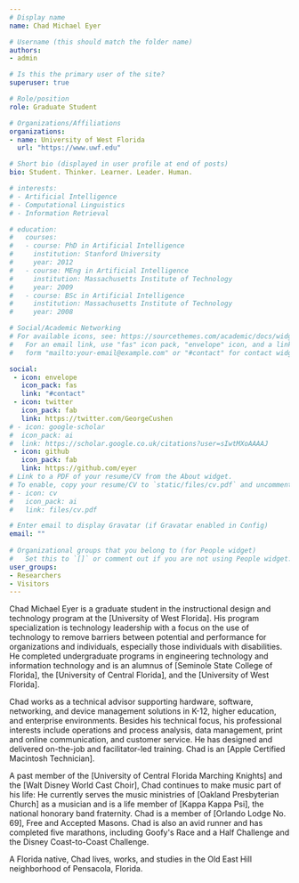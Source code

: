 ```yaml
---
# Display name
name: Chad Michael Eyer

# Username (this should match the folder name)
authors:
- admin

# Is this the primary user of the site?
superuser: true

# Role/position
role: Graduate Student

# Organizations/Affiliations
organizations:
- name: University of West Florida
  url: "https://www.uwf.edu"

# Short bio (displayed in user profile at end of posts)
bio: Student. Thinker. Learner. Leader. Human.

# interests:
# - Artificial Intelligence
# - Computational Linguistics
# - Information Retrieval

# education:
#   courses:
#   - course: PhD in Artificial Intelligence
#     institution: Stanford University
#     year: 2012
#   - course: MEng in Artificial Intelligence
#     institution: Massachusetts Institute of Technology
#     year: 2009
#   - course: BSc in Artificial Intelligence
#     institution: Massachusetts Institute of Technology
#     year: 2008

# Social/Academic Networking
# For available icons, see: https://sourcethemes.com/academic/docs/widgets/#icons
#   For an email link, use "fas" icon pack, "envelope" icon, and a link in the
#   form "mailto:your-email@example.com" or "#contact" for contact widget.

social:
 - icon: envelope
   icon_pack: fas
   link: "#contact"
 - icon: twitter
   icon_pack: fab
   link: https://twitter.com/GeorgeCushen
# - icon: google-scholar
#  icon_pack: ai
#  link: https://scholar.google.co.uk/citations?user=sIwtMXoAAAAJ
 - icon: github
   icon_pack: fab
   link: https://github.com/eyer
# Link to a PDF of your resume/CV from the About widget.
# To enable, copy your resume/CV to `static/files/cv.pdf` and uncomment the lines below.  
# - icon: cv
#   icon_pack: ai
#   link: files/cv.pdf

# Enter email to display Gravatar (if Gravatar enabled in Config)
email: ""
  
# Organizational groups that you belong to (for People widget)
#   Set this to `[]` or comment out if you are not using People widget.  
user_groups:
- Researchers
- Visitors
---
```


Chad Michael Eyer is a graduate student in the instructional design and technology program at the [University of West Florida]. His program specialization is technology leadership with a focus on the use of technology to remove barriers between potential and performance for organizations and individuals, especially those individuals with disabilities. He completed undergraduate programs in engineering technology and information technology and is an alumnus of [Seminole State College of Florida], the [University of Central Florida], and the [University of West Florida].

Chad works as a technical advisor supporting hardware, software, networking, and device management solutions in K-12, higher education, and enterprise environments. Besides his technical focus, his professional interests include operations and process analysis, data management, print and online communication, and customer service. He has designed and delivered on-the-job and facilitator-led training. Chad is an [Apple Certified Macintosh Technician].

A past member of the [University of Central Florida Marching Knights] and the [Walt Disney World Cast Choir], Chad continues to make music part of his life: He currently serves the music ministries of [Oakland Presbyterian Church] as a musician and is a life member of [Kappa Kappa Psi], the national honorary band fraternity. Chad is a member of [Orlando Lodge No. 69], Free and Accepted Masons. Chad is also an avid runner and has completed five marathons, including Goofy's Race and a Half Challenge and the Disney Coast-to-Coast Challenge.

A Florida native, Chad lives, works, and studies in the Old East Hill neighborhood of Pensacola, Florida.

